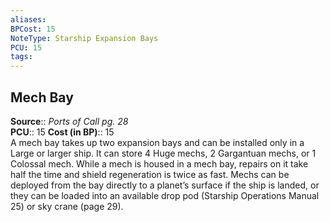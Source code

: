 ```yaml
---
aliases: 
BPCost: 15
NoteType: Starship Expansion Bays
PCU: 15
tags: 
---
```


## Mech Bay

**Source**:: _Ports of Call pg. 28_  
**PCU**:: 15
**Cost (in BP)**:: 15  
A mech bay takes up two expansion bays and can be installed only in a Large or larger ship. It can store 4 Huge mechs, 2 Gargantuan mechs, or 1 Colossal mech. While a mech is housed in a mech bay, repairs on it take half the time and shield regeneration is twice as fast. Mechs can be deployed from the bay directly to a planet’s surface if the ship is landed, or they can be loaded into an available drop pod (Starship Operations Manual 25) or sky crane (page 29).
